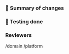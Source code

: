 ### 📰 Summary of changes
<!-- Feel free to delete this section if it doesn't apply -->

### 🧪 Testing done
<!-- Feel free to delete this section if it doesn't apply -->

### Reviewers
<!-- This is used by us to signal to the correct people that your PR needs review -->
/domain 
/platform
